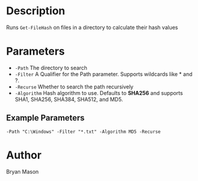 # Description
Runs `Get-FileHash` on files in a directory to calculate their hash values

# Parameters
* `-Path` The directory to search
* `-Filter` A Qualifier for the Path parameter. Supports wildcards like * and ?.
* `-Recurse` Whether to search the path recursively
* `-Algorithm` Hash algorithm to use. Defaults to **SHA256** and supports SHA1, SHA256, SHA384, SHA512, and MD5.

## Example Parameters
	-Path "C:\Windows" -Filter "*.txt" -Algorithm MD5 -Recurse

# Author
Bryan Mason